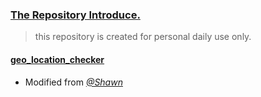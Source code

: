 ### [The Repository Introduce.](https://github.com/510004015/Quantumult_X)
> this repository is created for personal daily use only.
#### [geo_location_checker](https://github.com/510004015/Quantumult_X/raw/Remote/IP_API.js)
* Modified from [*@Shawn*](https://raw.githubusercontent.com/KOP-XIAO/QuantumultX/master/Scripts/IP_API.js)
